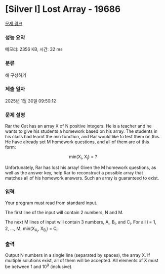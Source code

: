# [Silver I] Lost Array - 19686 

[문제 링크](https://www.acmicpc.net/problem/19686) 

### 성능 요약

메모리: 2356 KB, 시간: 32 ms

### 분류

해 구성하기

### 제출 일자

2025년 1월 30일 09:50:12

### 문제 설명

<p>Rar the Cat has an array X of N positive integers. He is a teacher and he wants to give his students a homework based on his array. The students in his class had learnt the min function, and Rar would like to test them on this. He have already set M homework questions, and all of them are of this form:</p>

<p style="text-align: center;">min(X<sub>i</sub>, X<sub>j</sub>) = ?</p>

<p>Unfortunately, Rar has lost his array! Given the M homework questions, as well as the answer key, help Rar to reconstruct a possible array that matches all of his homework answers. Such an array is guaranteed to exist.</p>

### 입력 

 <p>Your program must read from standard input.</p>

<p>The first line of the input will contain 2 numbers, N and M.</p>

<p>The next M lines of input will contain 3 numbers, A<sub>i</sub>, B<sub>i</sub>, and C<sub>i</sub>. For all i = 1, 2, ..., M, min(X<sub>A<sub>i</sub></sub>, X<sub>B<sub>i</sub></sub>) = C<sub>i</sub>.</p>

### 출력 

 <p>Output N numbers in a single line (separated by spaces), the array X. If multiple solutions exist, all of them will be accepted. All elements of X must be between 1 and 10<sup>9</sup> (inclusive).</p>

